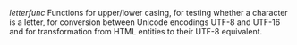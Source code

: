 *letterfunc*
Functions for upper/lower casing, for testing whether a character is a letter, 
for conversion between Unicode encodings UTF-8 and UTF-16 and for 
transformation from HTML entities to their UTF-8 equivalent.